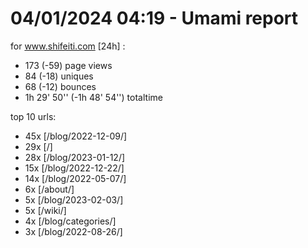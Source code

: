 # 04/01/2024 04:19 - Umami report
for www.shifeiti.com [24h] :

 - 173 (-59) page views
 - 84 (-18) uniques
 - 68 (-12) bounces
 - 1h 29' 50'' (-1h 48' 54'') totaltime


top 10 urls:
 - 45x [/blog/2022-12-09/]
 - 29x [/]
 - 28x [/blog/2023-01-12/]
 - 15x [/blog/2022-12-22/]
 - 14x [/blog/2022-05-07/]
 - 6x [/about/]
 - 5x [/blog/2023-02-03/]
 - 5x [/wiki/]
 - 4x [/blog/categories/]
 - 3x [/blog/2022-08-26/]


